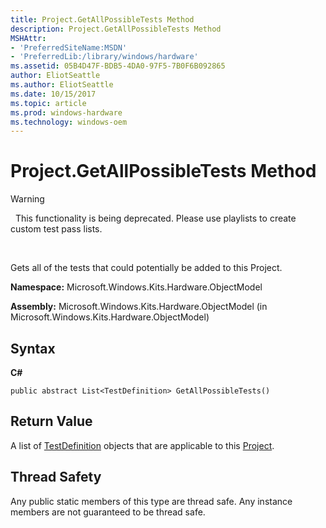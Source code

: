 ```yaml
---
title: Project.GetAllPossibleTests Method
description: Project.GetAllPossibleTests Method
MSHAttr:
- 'PreferredSiteName:MSDN'
- 'PreferredLib:/library/windows/hardware'
ms.assetid: 05B4D47F-BDB5-4DA0-97F5-7B0F6B092865
author: EliotSeattle
ms.author: EliotSeattle
ms.date: 10/15/2017
ms.topic: article
ms.prod: windows-hardware
ms.technology: windows-oem
---
```


# Project.GetAllPossibleTests Method

>[!WARNING]
>  This functionality is being deprecated. Please use playlists to create custom test pass lists.

 

Gets all of the tests that could potentially be added to this Project.

**Namespace:** Microsoft.Windows.Kits.Hardware.ObjectModel

**Assembly:** Microsoft.Windows.Kits.Hardware.ObjectModel (in Microsoft.Windows.Kits.Hardware.ObjectModel)

## <span id="Syntax"></span><span id="syntax"></span><span id="SYNTAX"></span>Syntax


**C#**

`public abstract List<TestDefinition> GetAllPossibleTests()`

## <span id="Return_Value"></span><span id="return_value"></span><span id="RETURN_VALUE"></span>Return Value


A list of [TestDefinition](testdefinition-class.md) objects that are applicable to this [Project](project-class.md).

## <span id="Thread_Safety"></span><span id="thread_safety"></span><span id="THREAD_SAFETY"></span>Thread Safety


Any public static members of this type are thread safe. Any instance members are not guaranteed to be thread safe.

 

 






